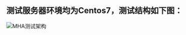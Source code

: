 ## 测试服务器环境均为Centos7，测试结构如下图：

  ![MHA测试架构](https://github.com/Lancger/opslinux/blob/master/images/MHA测试架构.png)
